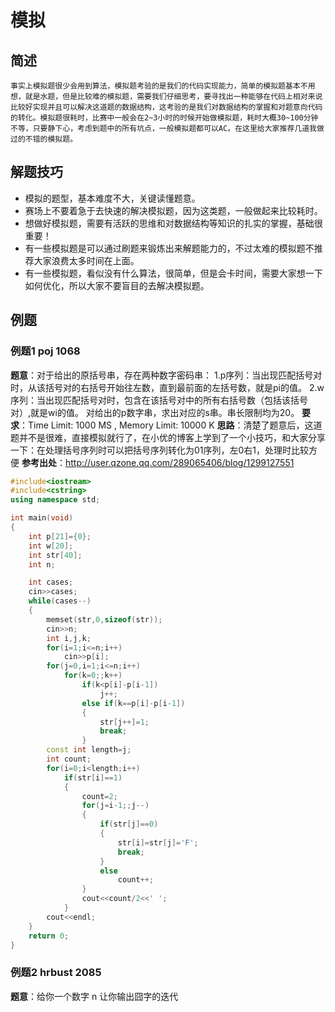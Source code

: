 # 模拟
## 简述
    事实上模拟题很少会用到算法，模拟题考验的是我们的代码实现能力，简单的模拟题基本不用想，就是水题，但是比较难的模拟题，需要我们仔细思考，要寻找出一种能够在代码上相对来说比较好实现并且可以解决这道题的数据结构，这考验的是我们对数据结构的掌握和对题意向代码的转化。模拟题很耗时，比赛中一般会在2~3小时的时候开始做模拟题，耗时大概30~100分钟不等，只要静下心，考虑到题中的所有坑点，一般模拟题都可以AC。在这里给大家推荐几道我做过的不错的模拟题。

## 解题技巧
- 模拟的题型，基本难度不大，关键读懂题意。
- 赛场上不要着急于去快速的解决模拟题，因为这类题，一般做起来比较耗时。
- 想做好模拟题，需要有活跃的思维和对数据结构等知识的扎实的掌握，基础很重要！
- 有一些模拟题是可以通过刷题来锻炼出来解题能力的，不过太难的模拟题不推荐大家浪费太多时间在上面。
- 有一些模拟题，看似没有什么算法，很简单，但是会卡时间，需要大家想一下如何优化，所以大家不要盲目的去解决模拟题。

## 例题
### 例题1 poj 1068
**题意**：对于给出的原括号串，存在两种数字密码串：
1.p序列：当出现匹配括号对时，从该括号对的右括号开始往左数，直到最前面的左括号数，就是pi的值。
2.w序列：当出现匹配括号对时，包含在该括号对中的所有右括号数（包括该括号对）,就是wi的值。
对给出的p数字串，求出对应的s串。串长限制均为20。
**要求**：Time Limit: 1000 MS , Memory Limit: 10000 K
**思路**：清楚了题意后，这道题并不是很难，直接模拟就行了，在小优的博客上学到了一个小技巧，和大家分享一下：在处理括号序列时可以把括号序列转化为01序列，左0右1，处理时比较方便
**参考出处**：http://user.qzone.qq.com/289065406/blog/1299127551

```cpp
#include<iostream>
#include<cstring>
using namespace std;

int main(void)
{
    int p[21]={0};
    int w[20];
    int str[40];
    int n;

    int cases;
    cin>>cases;
    while(cases--)
    {
        memset(str,0,sizeof(str));
        cin>>n;
        int i,j,k;
        for(i=1;i<=n;i++)
            cin>>p[i];
        for(j=0,i=1;i<=n;i++)
            for(k=0;;k++)
                if(k<p[i]-p[i-1])
                    j++;
                else if(k==p[i]-p[i-1])
                {
                    str[j++]=1;
                    break;
                }
        const int length=j;
        int count;
        for(i=0;i<length;i++)
            if(str[i]==1)
            {
                count=2;
                for(j=i-1;;j--)
                {
                    if(str[j]==0)
                    {
                        str[i]=str[j]='F';
                        break;
                    }
                    else
                        count++;
                }
                cout<<count/2<<' ';
            }
        cout<<endl;
    }
    return 0;
}
```
### 例题2 hrbust 2085
**题意**：给你一个数字 n 让你输出囧字的迭代





















